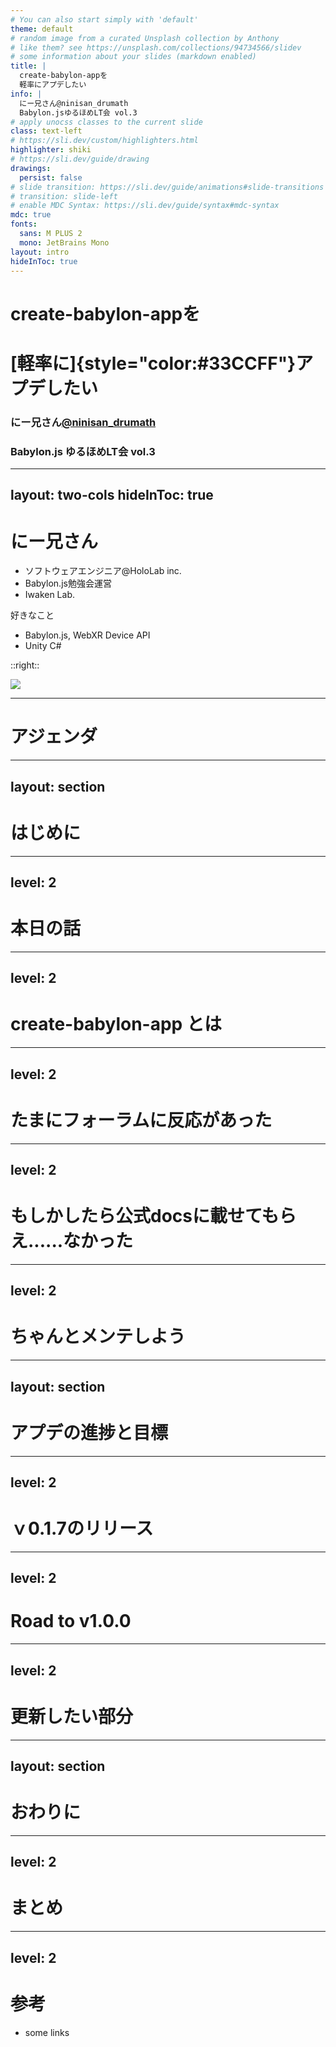 ```yaml
---
# You can also start simply with 'default'
theme: default
# random image from a curated Unsplash collection by Anthony
# like them? see https://unsplash.com/collections/94734566/slidev
# some information about your slides (markdown enabled)
title: |
  create-babylon-appを
  軽率にアプデしたい
info: |
  にー兄さん@ninisan_drumath
  Babylon.jsゆるほめLT会 vol.3
# apply unocss classes to the current slide
class: text-left
# https://sli.dev/custom/highlighters.html
highlighter: shiki
# https://sli.dev/guide/drawing
drawings:
  persist: false
# slide transition: https://sli.dev/guide/animations#slide-transitions
# transition: slide-left
# enable MDC Syntax: https://sli.dev/guide/syntax#mdc-syntax
mdc: true
fonts:
  sans: M PLUS 2
  mono: JetBrains Mono
layout: intro
hideInToc: true
---
```


# create-babylon-appを
# [軽率に]{style="color:#33CCFF"}アプデしたい

### にー兄さん[@ninisan_drumath](https://twitter.com/ninisan_drumath)  
### Babylon.js ゆるほめLT会 vol.3

---
layout: two-cols
hideInToc: true
---

# にー兄さん

- ソフトウェアエンジニア@HoloLab inc.
- Babylon.js勉強会運営
- Iwaken Lab.

好きなこと

- Babylon.js, WebXR Device API
- Unity C#

::right::

<img src="https://pbs.twimg.com/profile_images/1113849253548269568/4uy_K_LA_400x400.png" class="rounded shadow m-30 h-60"/>

---

# アジェンダ

<Toc maxDepth="1"/>

---
layout: section
---

# はじめに

---
level: 2
---

# 本日の話

---
level: 2
---

# create-babylon-app とは

---
level: 2
---

# たまにフォーラムに反応があった

---
level: 2
---

# もしかしたら公式docsに載せてもらえ......なかった

---
level: 2
---

# ちゃんとメンテしよう

---
layout: section
---

# アプデの進捗と目標

---
level: 2
---

# ｖ0.1.7のリリース

---
level: 2
---

# Road to v1.0.0

---
level: 2
---

# 更新したい部分

---
layout: section
---

# おわりに

---
level: 2
---

# まとめ

---
level: 2
---

# 参考

- some links